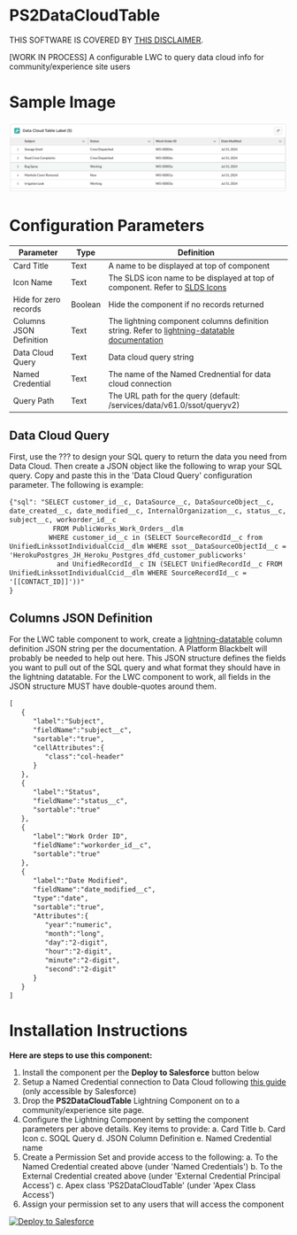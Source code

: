 # PS2DataCloudTable
THIS SOFTWARE IS COVERED BY [THIS DISCLAIMER](https://raw.githubusercontent.com/thedges/Disclaimer/master/disclaimer.txt).

[WORK IN PROCESS] A configurable LWC to query data cloud info for community/experience site users

# Sample Image
![alt text](https://github.com/thedges/PS2DataCloudTable/blob/main/PS2DataCloudTable.jpg "Sample Photo")

# Configuration Parameters

| Parameter  | Type | Definition |
| ------------- | ------------- |------------- |
| Card Title | Text | A name to be displayed at top of component |
| Icon Name | Text | The SLDS icon name to be displayed at top of component. Refer to [SLDS Icons](https://www.lightningdesignsystem.com/icons/) |
| Hide for zero records | Boolean | Hide the component if no records returned |
| Columns JSON Definition | Text | The lightning component columns definition string. Refer to [lightning-datatable documentation](https://developer.salesforce.com/docs/component-library/bundle/lightning-datatable/documentation) |
| Data Cloud Query | Text | Data cloud query string |
| Named Credential | Text | The name of the Named Crednential for data cloud connection |
| Query Path | Text | The URL path for the query (default: /services/data/v61.0/ssot/queryv2) |

## Data Cloud Query
First, use the ??? to design your SQL query to return the data you need from Data Cloud. Then create a JSON object like the following to wrap your SQL query. Copy and paste this in the 'Data Cloud Query' configuration parameter. The following is example:
```
{"sql": "SELECT customer_id__c, DataSource__c, DataSourceObject__c, date_created__c, date_modified__c, InternalOrganization__c, status__c, subject__c, workorder_id__c 
           FROM PublicWorks_Work_Orders__dlm
          WHERE customer_id__c in (SELECT SourceRecordId__c from UnifiedLinkssotIndividualCcid__dlm WHERE ssot__DataSourceObjectId__c = 'HerokuPostgres_JH_Heroku_Postgres_dfd_customer_publicworks'
            and UnifiedRecordId__c IN (SELECT UnifiedRecordId__c FROM UnifiedLinkssotIndividualCcid__dlm WHERE SourceRecordId__c = '[[CONTACT_ID]]'))"
}
```

## Columns JSON Definition
For the LWC table component to work, create a [lightning-datatable](https://developer.salesforce.com/docs/component-library/bundle/lightning-datatable/documentation) column definition JSON string per the documentation. A Platform Blackbelt will probably be needed to help out here. This JSON structure defines the fields you want to pull out of the SQL query and what format they should have in the lightning datatable. For the LWC component to work, all fields in the JSON structure MUST have double-quotes around them. 
```
[
   {
      "label":"Subject",
      "fieldName":"subject__c",
      "sortable":"true",
      "cellAttributes":{
         "class":"col-header"
      }
   },
   {
      "label":"Status",
      "fieldName":"status__c",
      "sortable":"true"
   },
   {
      "label":"Work Order ID",
      "fieldName":"workorder_id__c",
      "sortable":"true"
   },
   {
      "label":"Date Modified",
      "fieldName":"date_modified__c",
      "type":"date",
      "sortable":"true",
      "Attributes":{
         "year":"numeric",
         "month":"long",
         "day":"2-digit",
         "hour":"2-digit",
         "minute":"2-digit",
         "second":"2-digit"
      }
   }
]
```

# Installation Instructions

<b>Here are steps to use this component:</b>
  1. Install the component per the **Deploy to Salesforce** button below
  2. Setup a Named Credential connection to Data Cloud following [this guide](https://salesforce.quip.com/tIRvA1yJ8l84) (only accessible by Salesforce)
  3. Drop the **PS2DataCloudTable** Lightning Component on to a community/experience site page.
  4. Configure the Lightning Component by setting the component parameters per above details. Key items to provide:
     a. Card Title
     b. Card Icon
     c. SOQL Query
     d. JSON Column Definition
     e. Named Credential name
  7. Create a Permission Set and provide access to the following:
     a. To the Named Credential created above (under 'Named Credentials')
     b. To the External Credential created above (under 'External Credential Principal Access')
     c. Apex class 'PS2DataCloudTable' (under 'Apex Class Access')
  8. Assign your permission set to any users that will access the component
     
<a href="https://githubsfdeploy.herokuapp.com?owner=thedges&repo=PS2DataCloudTable&ref=main">
  <img alt="Deploy to Salesforce"
       src="https://raw.githubusercontent.com/afawcett/githubsfdeploy/master/deploy.png">
</a>


